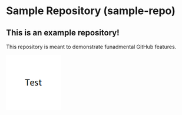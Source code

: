 # Sample Repository (sample-repo)

## This is an example repository!
This repository is meant to demonstrate funadmental GitHub features.

![Test image](./test_image.png)